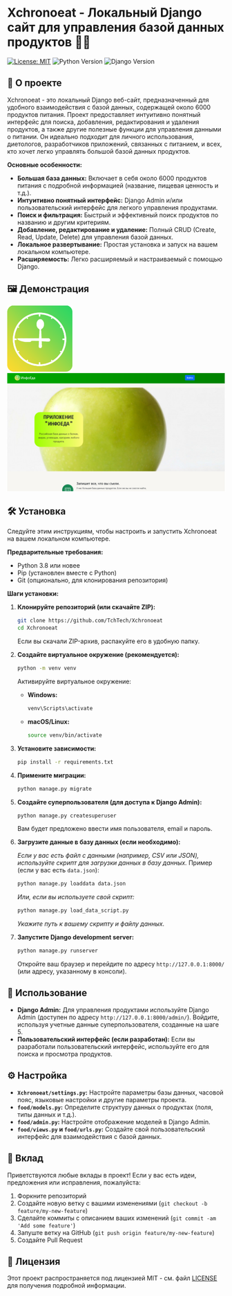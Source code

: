 # Xchronoeat - Локальный Django сайт для управления базой данных продуктов 🍎🥗

[![License: MIT](https://img.shields.io/badge/License-MIT-yellow.svg)](https://opensource.org/licenses/MIT)
![Python Version](https://img.shields.io/badge/Python-3.8+-blue.svg)
![Django Version](https://img.shields.io/badge/Django-4.0+-green.svg)

## 📖 О проекте

Xchronoeat - это локальный Django веб-сайт, предназначенный для удобного взаимодействия с базой данных, содержащей около 6000 продуктов питания.  Проект предоставляет интуитивно понятный интерфейс для поиска, добавления, редактирования и удаления продуктов, а также другие полезные функции для управления данными о питании.  Он идеально подходит для личного использования, диетологов, разработчиков приложений, связанных с питанием, и всех, кто хочет легко управлять большой базой данных продуктов.

**Основные особенности:**

*   **Большая база данных:** Включает в себя около 6000 продуктов питания с подробной информацией (название, пищевая ценность и т.д.).
*   **Интуитивно понятный интерфейс:**  Django Admin и/или пользовательский интерфейс для легкого управления продуктами.
*   **Поиск и фильтрация:**  Быстрый и эффективный поиск продуктов по названию и другим критериям.
*   **Добавление, редактирование и удаление:**  Полный CRUD (Create, Read, Update, Delete) для управления базой данных.
*   **Локальное развертывание:** Простая установка и запуск на вашем локальном компьютере.
*   **Расширяемость:** Легко расширяемый и настраиваемый с помощью Django.

## 🖼️ Демонстрация

<img src='food/static/food/img/xcheat-app-icon.png' width='30%'>
<img src='imgs/Screenshot_10.png'>

## 🛠️ Установка

Следуйте этим инструкциям, чтобы настроить и запустить Xchronoeat на вашем локальном компьютере.

**Предварительные требования:**

*   Python 3.8 или новее
*   Pip (установлен вместе с Python)
*   Git (опционально, для клонирования репозитория)

**Шаги установки:**

1.  **Клонируйте репозиторий (или скачайте ZIP):**

    ```bash
    git clone https://github.com/TchTech/Xchronoeat
    cd Xchronoeat
    ```

    Если вы скачали ZIP-архив, распакуйте его в удобную папку.

2.  **Создайте виртуальное окружение (рекомендуется):**

    ```bash
    python -m venv venv
    ```

    Активируйте виртуальное окружение:

    *   **Windows:**

        ```bash
        venv\Scripts\activate
        ```

    *   **macOS/Linux:**

        ```bash
        source venv/bin/activate
        ```

3.  **Установите зависимости:**

    ```bash
    pip install -r requirements.txt
    ```

4.  **Примените миграции:**

    ```bash
    python manage.py migrate
    ```

5.  **Создайте суперпользователя (для доступа к Django Admin):**

    ```bash
    python manage.py createsuperuser
    ```

    Вам будет предложено ввести имя пользователя, email и пароль.

6.  **Загрузите данные в базу данных (если необходимо):**

    *Если у вас есть файл с данными (например, CSV или JSON), используйте скрипт для загрузки данных в базу данных.*  Пример (если у вас есть `data.json`):

    ```bash
    python manage.py loaddata data.json
    ```
    *Или, если вы используете свой скрипт:*
    ```bash
    python manage.py load_data_script.py
    ```
    *Укажите путь к вашему скрипту и файлу данных.*

7.  **Запустите Django development server:**

    ```bash
    python manage.py runserver
    ```

    Откройте ваш браузер и перейдите по адресу `http://127.0.0.1:8000/` (или адресу, указанному в консоли).

## 🚀 Использование

*   **Django Admin:**  Для управления продуктами используйте Django Admin (доступен по адресу `http://127.0.0.1:8000/admin/`).  Войдите, используя учетные данные суперпользователя, созданные на шаге 5.
*   **Пользовательский интерфейс (если разработан):** Если вы разработали пользовательский интерфейс, используйте его для поиска и просмотра продуктов.


## ⚙️ Настройка

*   **`Xchronoeat/settings.py`:**  Настройте параметры базы данных, часовой пояс, языковые настройки и другие параметры проекта.
*   **`food/models.py`:**  Определите структуру данных о продуктах (поля, типы данных и т.д.).
*   **`food/admin.py`:** Настройте отображение моделей в Django Admin.
*   **`food/views.py` и `food/urls.py`:** Создайте свой пользовательский интерфейс для взаимодействия с базой данных.

## 🤝 Вклад

Приветствуются любые вклады в проект!  Если у вас есть идеи, предложения или исправления, пожалуйста:

1.  Форкните репозиторий
2.  Создайте новую ветку с вашими изменениями (`git checkout -b feature/my-new-feature`)
3.  Сделайте коммиты с описанием ваших изменений (`git commit -am 'Add some feature'`)
4.  Запуште ветку на GitHub (`git push origin feature/my-new-feature`)
5.  Создайте Pull Request

## 📜 Лицензия

Этот проект распространяется под лицензией MIT - см. файл [LICENSE](LICENSE) для получения подробной информации.
